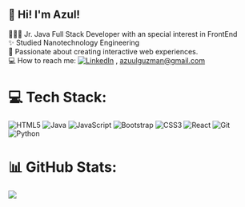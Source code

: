 ## 👋 Hi! I'm Azul! 
👩🏻‍💻 Jr. Java Full Stack Developer with an special interest in FrontEnd <br/>
✨ Studied Nanotechnology Engineering<br/>
🌟 Passionate about creating interactive web experiences.<br/>
💻 How to reach me: [![LinkedIn](https://img.shields.io/badge/LinkedIn-%230077B5.svg?logo=linkedin&logoColor=white)](https://linkedin.com/in/azul-guzman) , azuulguzman@gmail.com<br/>

# 💻 Tech Stack:
![HTML5](https://img.shields.io/badge/html5-%23E34F26.svg?style=for-the-badge&logo=html5&logoColor=white) ![Java](https://img.shields.io/badge/java-%23ED8B00.svg?style=for-the-badge&logo=openjdk&logoColor=white) ![JavaScript](https://img.shields.io/badge/javascript-%23323330.svg?style=for-the-badge&logo=javascript&logoColor=%23F7DF1E) ![Bootstrap](https://img.shields.io/badge/bootstrap-%238511FA.svg?style=for-the-badge&logo=bootstrap&logoColor=white) ![CSS3](https://img.shields.io/badge/css3-%231572B6.svg?style=for-the-badge&logo=css3&logoColor=white) ![React](https://img.shields.io/badge/react-%2320232a.svg?style=for-the-badge&logo=react&logoColor=%2361DAFB) ![Git](https://img.shields.io/badge/git-%23F05033.svg?style=for-the-badge&logo=git&logoColor=white) ![Python](https://img.shields.io/badge/python-3670A0?style=for-the-badge&logo=python&logoColor=ffdd54)
# 📊 GitHub Stats:
![](https://github-readme-stats.vercel.app/api/top-langs/?username=azuulgz&theme=dark&hide_border=false&include_all_commits=false&count_private=false&layout=compact)


